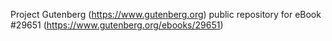 Project Gutenberg (https://www.gutenberg.org) public repository for eBook #29651 (https://www.gutenberg.org/ebooks/29651)
